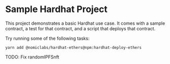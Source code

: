 # Sample Hardhat Project

This project demonstrates a basic Hardhat use case. It comes with a sample contract, a test for that contract, and a script that deploys that contract.

Try running some of the following tasks:

```shell
yarn add @nomiclabs/hardhat-ethers@npm:hardhat-deploy-ethers
```

TODO: Fix randomIPFSnft
